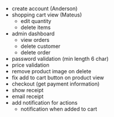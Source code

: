 - create account (Anderson)
- shopping cart view (Mateus)
  - edit quantity
  - delete items
- admin dashboard
  - view orders
  - delete customer
  - delete order
- password validation (min length 6 char)
- price validation
- remove product image on delete
- fix add to cart button on product view
- checkout (get payment information)
- show receipt
- email receipt
- add notification for actions
  - notification when added to cart